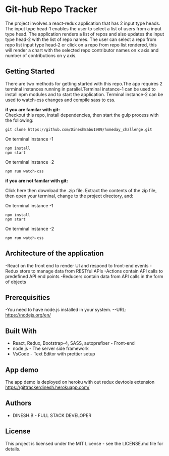 # Git-hub Repo Tracker

The project involves a react-redux application that has 2 input type heads. The input type head-1 enables the user to select a list of users from a input type head. The application renders a list of repos and also updates the input type head-2 with the list of repo names. The user can select a repo from repo list input type head-2 or click on a repo from repo list rendered, this will render a chart with the selected repo contributor names on x axis and number of contributions on y axis.

## Getting Started

There are two methods for getting started with this repo.The app requires 2 terminal instances running in parallel.Terminal instance-1 can be used to install npm modules and to start the application. Terminal instance-2 can be used to watch-css changes and compile sass to css.

**if you are familar with git:**  
Checkout this repo, install dependencies, then start the gulp process with the following:

```
git clone https://github.com/DineshBabu1989/homeday_challenge.git
```

On terminal instance -1

```
npm install
npm start
```

On terminal instance -2

```
npm run watch-css
```

**if you are not familar with git:**

Click here then download the .zip file. Extract the contents of the zip file, then open your terminal,
change to the project directory, and:

On terminal instance -1

```
npm install
npm start
```

On terminal instance -2

```
npm run watch-css
```

## Architecture of the application

-React on the front end to render UI and respond to front-end events
-Redux store to manage data from RESTful APIs
-Actions contain API calls to predefined API end points
-Reducers contain data from API calls in the form of objects

## Prerequisities

-You need to have node.js installed in your system.
--URL: https://nodejs.org/en/

## Built With

- React, Redux, Bootstrap-4, SASS, autoprefixer - Front-end
- node.js - The server side framework
- VsCode - Text Editor with prettier setup

## App demo

The app demo is deployed on heroku with out redux devtools extension
https://gittrackerdinesh.herokuapp.com/

## Authors

- DINESH.B - FULL STACK DEVELOPER

## License

This project is licensed under the MIT License - see the LICENSE.md file for details.

